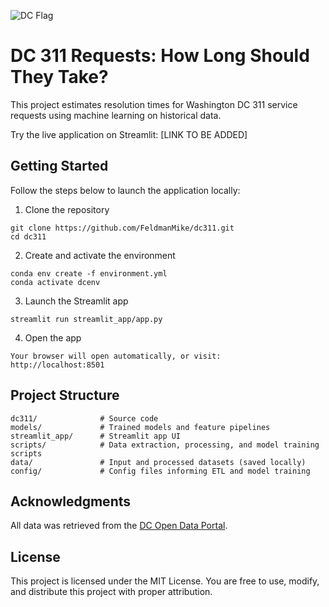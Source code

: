 ![DC Flag](https://pngimg.com/uploads/washington_dc/washington_dc_PNG10.png)

# DC 311 Requests: How Long Should They Take?
This project estimates resolution times for Washington DC 311 service requests using machine learning on historical data.

Try the live application on Streamlit: [LINK TO BE ADDED]

## Getting Started
Follow the steps below to launch the application locally:
1. Clone the repository
```
git clone https://github.com/FeldmanMike/dc311.git
cd dc311
```
2. Create and activate the environment
```
conda env create -f environment.yml
conda activate dcenv
```
3. Launch the Streamlit app
```
streamlit run streamlit_app/app.py
```
4. Open the app
```
Your browser will open automatically, or visit:
http://localhost:8501
```

## Project Structure
```
dc311/              # Source code
models/             # Trained models and feature pipelines
streamlit_app/      # Streamlit app UI
scripts/            # Data extraction, processing, and model training scripts
data/               # Input and processed datasets (saved locally)
config/             # Config files informing ETL and model training
```

## Acknowledgments
All data was retrieved from the [DC Open Data Portal](https://opendata.dc.gov/).

## License
This project is licensed under the MIT License. You are free to use, modify, and distribute this project with proper attribution.
